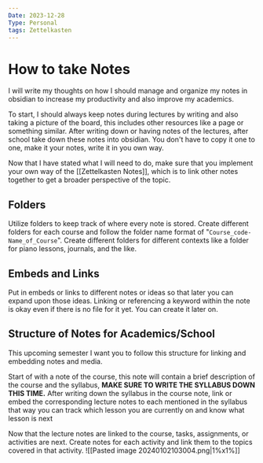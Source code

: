 ```yaml
---
Date: 2023-12-28
Type: Personal
tags: Zettelkasten
---
```

# How to take Notes
I will write my thoughts on how I should manage and organize my notes in obsidian to increase my productivity and also improve my academics. 

To start, I should always keep notes during lectures by writing and also taking a picture of the board, this includes other resources like a page or something similar. After writing down or having notes of the lectures, after school take down these notes into obsidian. You don't have to copy it one to one, make it your notes, write it in you own way. 

Now that I have stated what I will need to do, make sure that you implement your own way of the [[Zettelkasten Notes]], which is to link other notes together to get a broader perspective of the topic.
## Folders
Utilize folders to keep track of where every note is stored. Create different folders for each course and follow the folder name format of "`Course_code-Name_of_Course`". Create different folders for different contexts like a folder for piano lessons, journals, and the like.
## Embeds and Links
Put in embeds or links to different notes or ideas so that later you can expand upon those ideas. Linking or referencing a keyword within the note is okay even if there is no file for it yet. You can create it later on.
## Structure of Notes for Academics/School
This upcoming semester I want you to follow this structure for linking and embedding notes and media.

Start of with a note of the course, this note will contain a brief description of the course and the syllabus, **MAKE SURE TO WRITE THE SYLLABUS DOWN THIS TIME.** After writing down the syllabus in the course note, link or embed the corresponding lecture notes to each mentioned in the syllabus that way you can track which lesson you are currently on and know what lesson is next

Now that the lecture notes are linked to the course, tasks, assignments, or activities are next. Create notes for each activity and link them to the topics covered in that activity.
![[Pasted image 20240102103004.png|1%x1%]]
